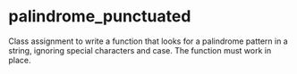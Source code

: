 # palindrome_punctuated

Class assignment to write a function that looks for a palindrome pattern in 
a string, ignoring special characters and case. The function must work in 
place.
